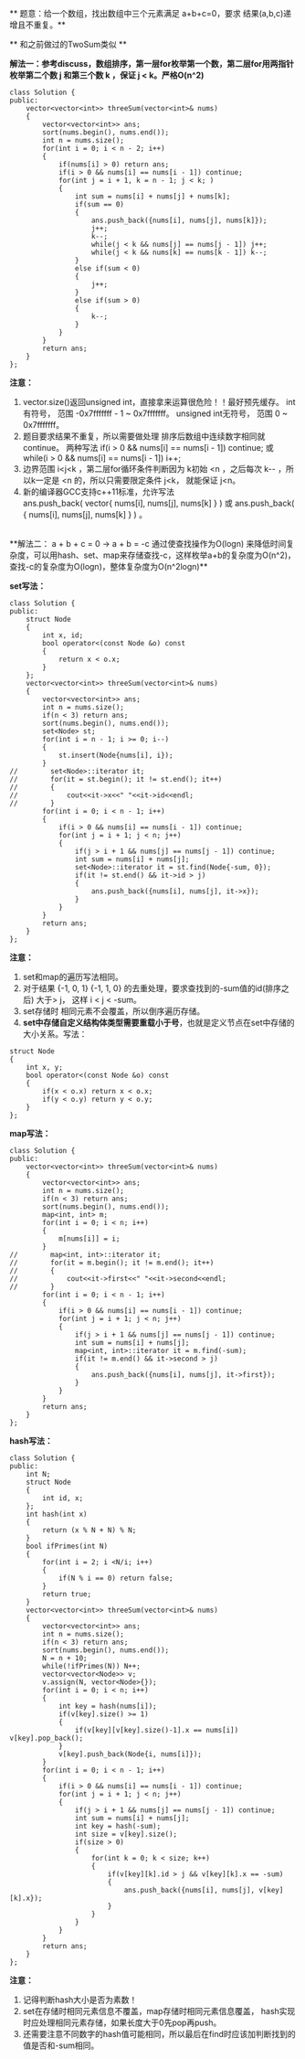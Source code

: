 ** 题意：给一个数组，找出数组中三个元素满足 a+b+c=0，要求 结果(a,b,c)递增且不重复。**

** 和之前做过的TwoSum类似 **

**解法一：参考discuss，数组排序，第一层for枚举第一个数，第二层for用两指针枚举第二个数 j 和第三个数 k ，保证 j < k。严格O(n^2)**
```
class Solution {
public:
    vector<vector<int>> threeSum(vector<int>& nums)
    {
        vector<vector<int>> ans;
        sort(nums.begin(), nums.end());
        int n = nums.size();
        for(int i = 0; i < n - 2; i++)
        {
            if(nums[i] > 0) return ans;
            if(i > 0 && nums[i] == nums[i - 1]) continue;
            for(int j = i + 1, k = n - 1; j < k; )
            {
                int sum = nums[i] + nums[j] + nums[k];
                if(sum == 0)
                {
                    ans.push_back({nums[i], nums[j], nums[k]});
                    j++;
                    k--;
                    while(j < k && nums[j] == nums[j - 1]) j++;
                    while(j < k && nums[k] == nums[k - 1]) k--;
                }
                else if(sum < 0)
                {
                    j++;
                }
                else if(sum > 0)
                {
                    k--;
                }
            }
        }
        return ans;
    }
};
```
**注意：**
1. vector.size()返回unsigned int，直接拿来运算很危险！！最好预先缓存。
int有符号， 范围 -0x7fffffff - 1 ~ 0x7fffffff。
unsigned int无符号， 范围 0 ~ 0x7fffffff。
2. 题目要求结果不重复，所以需要做处理 排序后数组中连续数字相同就continue。
两种写法  if(i > 0 && nums[i] == nums[i - 1]) continue;  或 while(i > 0 && nums[i] == nums[i - 1]) i++;
3. 边界范围 i<j<k ，第二层for循环条件判断因为 k初始 <n ，之后每次 k-- ，所以k一定是 <n 的，所以只需要限定条件 j<k， 就能保证 j<n。
4. 新的编译器GCC支持c++11标准，允许写法  
ans.push_back( vector<int>{ nums[i], nums[j], nums[k] } )   或
ans.push_back( { nums[i], nums[j], nums[k] } ) 。

<br/>
**解法二： a + b + c = 0 → a + b = -c 通过使查找操作为O(logn) 来降低时间复杂度，可以用hash、set、map来存储查找-c，这样枚举a+b的复杂度为O(n^2)，查找-c的复杂度为O(logn)，整体复杂度为O(n^2logn)**

**set写法：**
```
class Solution {
public:
    struct Node
    {
        int x, id;
        bool operator<(const Node &o) const
        {
            return x < o.x;
        }
    };
    vector<vector<int>> threeSum(vector<int>& nums)
    {
        vector<vector<int>> ans;
        int n = nums.size();
        if(n < 3) return ans;
        sort(nums.begin(), nums.end());
        set<Node> st;
        for(int i = n - 1; i >= 0; i--)
        {
            st.insert(Node{nums[i], i});
        }
//        set<Node>::iterator it;
//        for(it = st.begin(); it != st.end(); it++)
//        {
//            cout<<it->x<<" "<<it->id<<endl;
//        }
        for(int i = 0; i < n - 1; i++)
        {
            if(i > 0 && nums[i] == nums[i - 1]) continue;
            for(int j = i + 1; j < n; j++)
            {
                if(j > i + 1 && nums[j] == nums[j - 1]) continue;
                int sum = nums[i] + nums[j];
                set<Node>::iterator it = st.find(Node{-sum, 0});
                if(it != st.end() && it->id > j)
                {
                    ans.push_back({nums[i], nums[j], it->x});
                }
            }
        }
        return ans;
    }
};
```
**注意：**
1. set和map的遍历写法相同。
2. 对于结果 {-1, 0, 1} {-1,  1, 0} 的去重处理，要求查找到的-sum值的id(排序之后) 大于> j， 这样 i < j < -sum。
3. set存储时 相同元素不会覆盖，所以倒序遍历存储。
4. **set中存储自定义结构体类型需要重载小于号**，也就是定义节点在set中存储的大小关系。写法：
```
struct Node
{
    int x, y;
    bool operator<(const Node &o) const
    {
        if(x < o.x) return x < o.x;
        if(y < o.y) return y < o.y;
    }
};
```

**map写法：**
```
class Solution {
public:
    vector<vector<int>> threeSum(vector<int>& nums)
    {
        vector<vector<int>> ans;
        int n = nums.size();
        if(n < 3) return ans;
        sort(nums.begin(), nums.end());
        map<int, int> m;
        for(int i = 0; i < n; i++)
        {
            m[nums[i]] = i;
        }
//        map<int, int>::iterator it;
//        for(it = m.begin(); it != m.end(); it++)
//        {
//            cout<<it->first<<" "<<it->second<<endl;
//        }
        for(int i = 0; i < n - 1; i++)
        {
            if(i > 0 && nums[i] == nums[i - 1]) continue;
            for(int j = i + 1; j < n; j++)
            {
                if(j > i + 1 && nums[j] == nums[j - 1]) continue;
                int sum = nums[i] + nums[j];
                map<int, int>::iterator it = m.find(-sum);
                if(it != m.end() && it->second > j)
                {
                    ans.push_back({nums[i], nums[j], it->first});
                }
            }
        }
        return ans;
    }
};
```

**hash写法：**
```
class Solution {
public:
    int N;
    struct Node
    {
        int id, x;
    };
    int hash(int x)
    {
        return (x % N + N) % N;
    }
    bool ifPrimes(int N)
    {
        for(int i = 2; i <N/i; i++)
        {
            if(N % i == 0) return false;
        }
        return true;
    }
    vector<vector<int>> threeSum(vector<int>& nums)
    {
        vector<vector<int>> ans;
        int n = nums.size();
        if(n < 3) return ans;
        sort(nums.begin(), nums.end());
        N = n + 10;
        while(!ifPrimes(N)) N++;
        vector<vector<Node>> v;
        v.assign(N, vector<Node>{});
        for(int i = 0; i < n; i++)
        {
            int key = hash(nums[i]);
            if(v[key].size() >= 1)
            {
                if(v[key][v[key].size()-1].x == nums[i]) v[key].pop_back();
            }
            v[key].push_back(Node{i, nums[i]});
        }
        for(int i = 0; i < n - 1; i++)
        {
            if(i > 0 && nums[i] == nums[i - 1]) continue;
            for(int j = i + 1; j < n; j++)
            {
                if(j > i + 1 && nums[j] == nums[j - 1]) continue;
                int sum = nums[i] + nums[j];
                int key = hash(-sum);
                int size = v[key].size();
                if(size > 0)
                {
                    for(int k = 0; k < size; k++)
                    {
                        if(v[key][k].id > j && v[key][k].x == -sum)
                        {
                            ans.push_back({nums[i], nums[j], v[key][k].x});
                        }
                    }
                }
            }
        }
        return ans;
    }
};
```
**注意：**
1. 记得判断hash大小是否为素数！
2. set在存储时相同元素信息不覆盖，map存储时相同元素信息覆盖， hash实现时应处理相同元素存储，如果长度大于0先pop再push。
3. 还需要注意不同数字的hash值可能相同，所以最后在find时应该加判断找到的值是否和-sum相同。